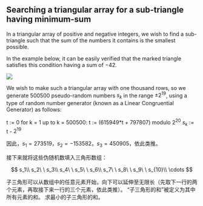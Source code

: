## Searching a triangular array for a sub-triangle having minimum-sum

In a triangular array of positive and negative integers, we wish to find a sub-triangle such that the sum of the numbers it contains is the smallest possible.

In the example below, it can be easily verified that the marked triangle satisfies this condition having a sum of $−42$.

![](https://projecteuler.net/project/images/p150.gif)

We wish to make such a triangular array with one thousand rows, so we generate $500500$ pseudo-random numbers $s_k$ in the range $±2^{19}$, using a type of random number generator (known as a Linear Congruential Generator) as follows:

t := 0
for k = 1 up to k = 500500:
    t := (615949*t + 797807) modulo $2^{20}$
    $s_k$ := t - $2^{19}$

因此，$s_1 = 273519，s_2 = −153582，s_3 = 450905$，依此类推。

接下来就将这些伪随机数填入三角形数组：

$$
s_1\\
s_2\ \ s_3\\
s_4\ \ s_5\ \ s_6\\
s_7\ \ s_8\ \ s_9\ \ s_{10}\\
\cdots
$$

子三角形可以从数组中的任意元素开始，向下可以延伸至无限长（先取下一行的两个元素，再取接下来一行的三个元素，依此类推）。
“子三角形的和”被定义为其中所有元素的和。
求最小的子三角形的和。
